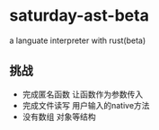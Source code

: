 # saturday-ast-beta
a languate interpreter with rust(beta)


## 挑战
* 完成匿名函数 让函数作为参数传入
* 完成文件读写 用户输入的native方法
* 没有数组 对象等结构